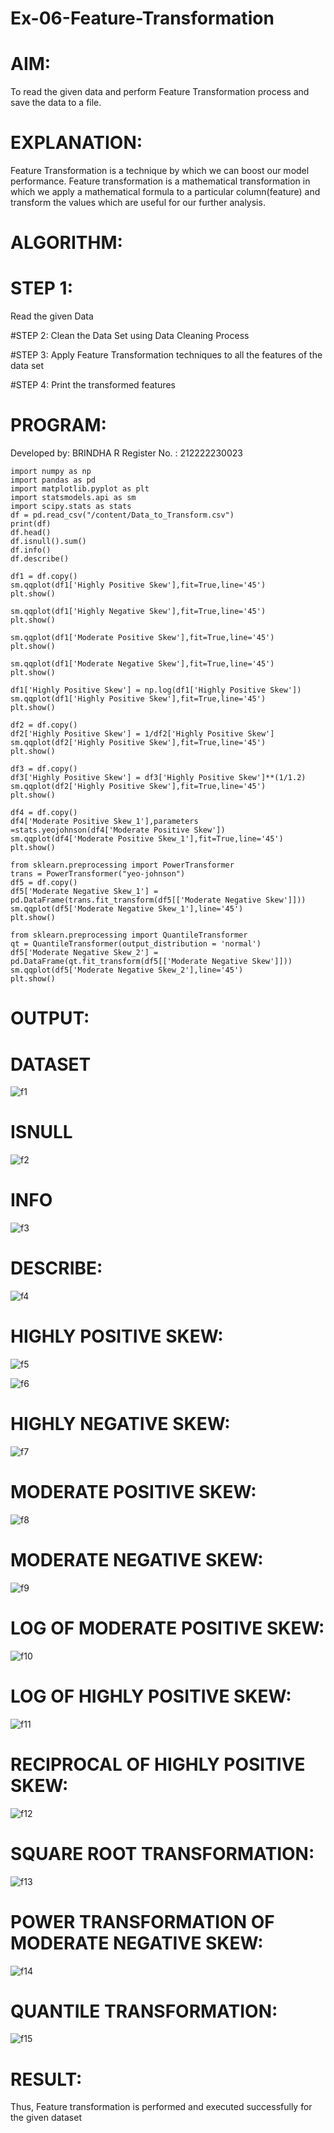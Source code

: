 # Ex-06-Feature-Transformation

# AIM:
To read the given data and perform Feature Transformation process and save the data to a file.

# EXPLANATION:
Feature Transformation is a technique by which we can boost our model performance. Feature transformation is a mathematical transformation in which we apply a mathematical formula to a particular column(feature) and transform the values which are useful for our further analysis.

# ALGORITHM:
# STEP 1:
Read the given Data

#STEP 2:
Clean the Data Set using Data Cleaning Process

#STEP 3:
Apply Feature Transformation techniques to all the features of the data set

#STEP 4:
Print the transformed features

# PROGRAM:
Developed by: BRINDHA R
Register No. : 212222230023

```
import numpy as np
import pandas as pd
import matplotlib.pyplot as plt
import statsmodels.api as sm
import scipy.stats as stats
df = pd.read_csv("/content/Data_to_Transform.csv")
print(df)
df.head()
df.isnull().sum()
df.info()
df.describe()

df1 = df.copy()
sm.qqplot(df1['Highly Positive Skew'],fit=True,line='45')
plt.show()

sm.qqplot(df1['Highly Negative Skew'],fit=True,line='45')
plt.show()

sm.qqplot(df1['Moderate Positive Skew'],fit=True,line='45')
plt.show()

sm.qqplot(df1['Moderate Negative Skew'],fit=True,line='45')
plt.show()

df1['Highly Positive Skew'] = np.log(df1['Highly Positive Skew'])
sm.qqplot(df1['Highly Positive Skew'],fit=True,line='45')
plt.show()

df2 = df.copy()
df2['Highly Positive Skew'] = 1/df2['Highly Positive Skew']
sm.qqplot(df2['Highly Positive Skew'],fit=True,line='45')
plt.show()

df3 = df.copy()
df3['Highly Positive Skew'] = df3['Highly Positive Skew']**(1/1.2)
sm.qqplot(df2['Highly Positive Skew'],fit=True,line='45')
plt.show()

df4 = df.copy()
df4['Moderate Positive Skew_1'],parameters =stats.yeojohnson(df4['Moderate Positive Skew'])
sm.qqplot(df4['Moderate Positive Skew_1'],fit=True,line='45')
plt.show()

from sklearn.preprocessing import PowerTransformer 
trans = PowerTransformer("yeo-johnson")
df5 = df.copy()
df5['Moderate Negative Skew_1'] = pd.DataFrame(trans.fit_transform(df5[['Moderate Negative Skew']]))
sm.qqplot(df5['Moderate Negative Skew_1'],line='45')
plt.show()

from sklearn.preprocessing import QuantileTransformer
qt = QuantileTransformer(output_distribution = 'normal')
df5['Moderate Negative Skew_2'] = pd.DataFrame(qt.fit_transform(df5[['Moderate Negative Skew']]))
sm.qqplot(df5['Moderate Negative Skew_2'],line='45')
plt.show()
```
# OUTPUT:
# DATASET
![f1](https://user-images.githubusercontent.com/118889143/233913832-cb5791ef-7d54-4e89-9eec-1969fa33f233.png)

# ISNULL
![f2](https://user-images.githubusercontent.com/118889143/233913919-a505a861-f314-455a-8e10-7b1e9f0481b6.png)

# INFO
![f3](https://user-images.githubusercontent.com/118889143/233914021-fba93103-a020-4ef7-8bf3-bc942e54bdb7.png)

# DESCRIBE:
![f4](https://user-images.githubusercontent.com/118889143/233914116-8010daef-6071-46ab-83c3-d48ad87f01ef.png)

# HIGHLY POSITIVE SKEW:
![f5](https://user-images.githubusercontent.com/118889143/233914189-cda56ab7-5daa-40ef-8731-e351f2c4d055.png)

![f6](https://user-images.githubusercontent.com/118889143/233914293-81512048-9f9f-42df-8728-23340d226225.png)

# HIGHLY NEGATIVE SKEW:
![f7](https://user-images.githubusercontent.com/118889143/234240716-441f3262-4637-4562-8138-a7889f22ed32.png)

# MODERATE POSITIVE SKEW:
![f8](https://user-images.githubusercontent.com/118889143/234240831-9c9c1129-c260-437c-9e91-69c8eaf33dd9.png)

# MODERATE NEGATIVE SKEW:
![f9](https://user-images.githubusercontent.com/118889143/234240881-11bbb9a5-e833-4326-93cc-c933bf5b3bca.png)

# LOG OF MODERATE POSITIVE SKEW:
![f10](https://user-images.githubusercontent.com/118889143/234240938-ace8674a-7c17-4225-9282-8a3ae529180a.png)

# LOG OF HIGHLY POSITIVE SKEW:
![f11](https://user-images.githubusercontent.com/118889143/234240987-97eac9fb-0ac4-44f5-9c27-868ae3baf5dc.png)

# RECIPROCAL OF HIGHLY POSITIVE SKEW:
![f12](https://user-images.githubusercontent.com/118889143/234241055-670155b3-42ad-40b1-bc63-8311821a35d8.png)

# SQUARE ROOT TRANSFORMATION:
![f13](https://user-images.githubusercontent.com/118889143/234241146-13dc8e40-b46f-409f-8fb2-ee934b7f138f.png)

# POWER TRANSFORMATION OF MODERATE NEGATIVE SKEW:
![f14](https://user-images.githubusercontent.com/118889143/234241180-7157af4c-b21b-46b0-8cac-0f276b49d48e.png)

# QUANTILE TRANSFORMATION:
![f15](https://user-images.githubusercontent.com/118889143/234241240-cca8614e-33d4-41b7-9ec1-99f0144a2e8f.png)

# RESULT:
Thus, Feature transformation is performed and executed successfully for the given dataset
